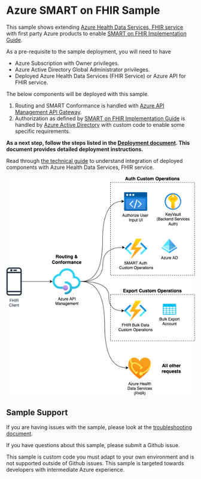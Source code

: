 # Azure SMART on FHIR Sample 

This sample shows extending [Azure Health Data Services, FHIR service](https://learn.microsoft.com/en-us/azure/healthcare-apis/fhir/overview) with first party Azure products to enable [SMART on FHIR Implementation Guide](https://docs.smarthealthit.org/). 

As a pre-requisite to the sample deployment, you will need to have
* Azure Subscription with Owner privileges.
* Azure Active Directory Global Administrator privileges.
* Deployed Azure Health Data Services (FHIR Service) or Azure API for FHIR service.

The below components will be deployed with this sample.
1. Routing and SMART Conformance is handled with [Azure API Management API Gateway](https://learn.microsoft.com/azure/api-management/api-management-gateways-overview).
2. Authorization as defined by [SMART on FHIR Implementation Guide](https://hl7.org/fhir/smart-app-launch/1.0.0/index.html) is handled by [Azure Active Directory](https://learn.microsoft.com/azure/active-directory/fundamentals/active-directory-whatis) with custom code to enable some specific requirements.

**As a next step, follow the steps listed in the [Deployment document](./docs/deployment.md). This document provides detailed deployment instructions.**

Read through [the technical guide](./docs/technical-guide.md) to understand integration of deployed components with Azure Health Data Services, FHIR service.


![](./docs/images/overview-architecture.png)


## Sample Support

If you are having issues with the sample, please look at the [troubleshooting document](./docs/troubleshooting.md).

If you have questions about this sample, please submit a Github issue. 

This sample is custom code you must adapt to your own environment and is not supported outside of Github issues. This sample is targeted towards developers with intermediate Azure experience.
